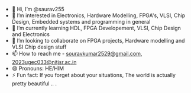 - 👋 Hi, I’m @saurav255 
- 👀 I’m interested in Electronics, Hardware Modelling, FPGA's, VLSI, Chip Design, Embedded systems and programming in general
- 🌱 I’m currently learning HDL, FPGA Developement, VLSI, Chip Design and Electronics 
- 💞️ I’m looking to collaborate on FPGA projects, Hardware modelling and VLSI Chip design stuff 
- 📫 How to reach me - souravkumar2529@gmail.com, 2023ugec033@nitjsr.ac.in
- 😄 Pronouns: HE/HIM
- ⚡ Fun fact: If you forget about your situations, The world is actually pretty beautiful .. . 

<!---
saurav255/saurav255 is a ✨ special ✨ repository because its `README.md` (this file) appears on your GitHub profile.
You can click the Preview link to take a look at your changes.
--->
